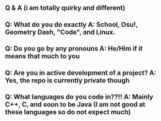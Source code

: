 Q & A (i am totally quirky and different)
----------------------------------------------
Q: What do you do exactly
A: School, Osu!, Geometry Dash, "Code", and Linux.
------------------------------------------------------
Q: Do you go by any pronouns
A: He/Him if it means that much to you
--------------------------------------------------
Q: Are you in active development of a project?
A: Yes, the repo is currently private though
---------------------------------------------------
Q: What languages do you code in??!!
A: Mainly C++, C, and soon to be Java (I am not good at these languages so do not expect much)
------------------------------------------------------
